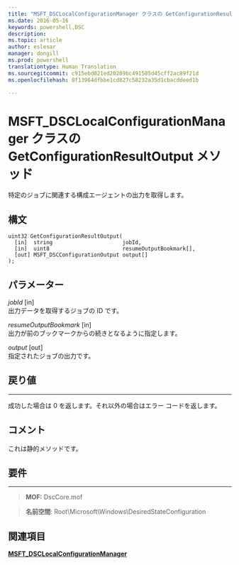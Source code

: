 ```yaml
---
title: "MSFT_DSCLocalConfigurationManager クラスの GetConfigurationResultOutput メソッド"
ms.date: 2016-05-16
keywords: powershell,DSC
description: 
ms.topic: article
author: eslesar
manager: dongill
ms.prod: powershell
translationtype: Human Translation
ms.sourcegitcommit: c915ebd021ed20209bc491505d45cff2ac89f21d
ms.openlocfilehash: 8f13964dfbbe1cd827c58232a35d1cbacddeed1b

---
```


# MSFT_DSCLocalConfigurationManager クラスの GetConfigurationResultOutput メソッド

特定のジョブに関連する構成エージェントの出力を取得します。

構文
------

```mof
uint32 GetConfigurationResultOutput(
  [in]  string                      jobId,
  [in]  uint8                       resumeOutputBookmark[],
  [out] MSFT_DSCConfigurationOutput output[]
);
```

パラメーター
----------

*jobId* \[in\]  
出力データを取得するジョブの ID です。

*resumeOutputBookmark* \[in\]  
出力が前のブックマークからの続きとなるように指定します。

*output* \[out\]  
指定されたジョブの出力です。

## 戻り値
------------

成功した場合は 0 を返します。それ以外の場合はエラー コードを返します。

## コメント

これは静的メソッドです。

## 要件
------------
>**MOF:** DscCore.mof

>**名前空間**: Root\Microsoft\Windows\DesiredStateConfiguration


## 関連項目


[**MSFT_DSCLocalConfigurationManager**](msft-dsclocalconfigurationmanager.md)

 

 






<!--HONumber=Jun16_HO4-->


